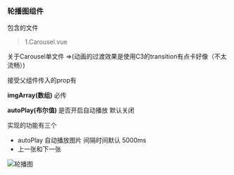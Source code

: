 ### 轮播图组件

包含的文件

> 1.Carousel.vue

关于Carousel单文件 =>(动画的过渡效果是使用C3的transition有点卡好像（不太流畅）)

接受父组件传入的prop有 

**imgArray(数组)** 必传 

**autoPlay(布尔值)**  是否开启自动播放 默认关闭

 实现的功能有三个

* autoPlay 自动播放图片 间隔时间默认 5000ms
* 上一张和下一张

![轮播图](https://panali.oss-cn-hangzhou.aliyuncs.com/github%E4%BB%93%E5%BA%93/MyComponent/%E8%BD%AE%E6%92%AD%E5%9B%BE%E7%BB%84%E4%BB%B6/carousel.gif)